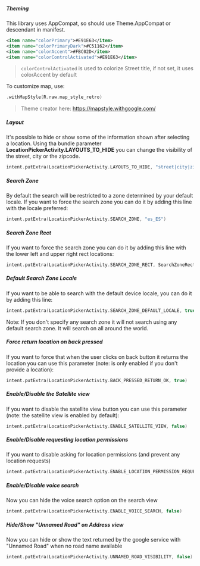 ##### Theming

This library uses AppCompat, so should use Theme.AppCompat or descendant in manifest.

```xml
<item name="colorPrimary">#E91E63</item>
<item name="colorPrimaryDark">#C51162</item>
<item name="colorAccent">#FBC02D</item>
<item name="colorControlActivated">#E91E63</item>
```

> `colorControlActivated` is used to colorize Street title, if not set, it uses colorAccent by default


To customize map, use:

```kotlin
.withMapStyle(R.raw.map_style_retro)
```

> Theme creator here: https://mapstyle.withgoogle.com/

##### Layout

It's possible to hide or show some of the information shown after selecting a location.
Using tha bundle parameter **LocationPickerActivity.LAYOUTS_TO_HIDE** you can change the visibility of the street, city or the zipcode.

```kotlin
intent.putExtra(LocationPickerActivity.LAYOUTS_TO_HIDE, "street|city|zipcode")
```

##### Search Zone

By default the search will be restricted to a zone determined by your default locale. If you want to force the search zone you can do it by adding this line with the locale preferred:

```kotlin
intent.putExtra(LocationPickerActivity.SEARCH_ZONE, "es_ES")
```

##### Search Zone Rect

If you want to force the search zone you can do it by adding this line with the lower left and upper right rect locations:

```kotlin
intent.putExtra(LocationPickerActivity.SEARCH_ZONE_RECT, SearchZoneRect(LatLng(26.525467, -18.910366), LatLng(43.906271, 5.394197)))
```

##### Default Search Zone Locale

If you want to be able to search with the default device locale, you can do it by adding this line:

```kotlin
intent.putExtra(LocationPickerActivity.SEARCH_ZONE_DEFAULT_LOCALE, true)
```

Note: If you don't specify any search zone it will not search using any default search zone. It will search on all around the world.

##### Force return location on back pressed

If you want to force that when the user clicks on back button it returns the location you can use this parameter (note: is only enabled if you don't provide a location):

```kotlin
intent.putExtra(LocationPickerActivity.BACK_PRESSED_RETURN_OK, true)
```

##### Enable/Disable the Satellite view

If you want to disable the satellite view button you can use this parameter (note: the satellite view is enabled by default):

```kotlin
intent.putExtra(LocationPickerActivity.ENABLE_SATELLITE_VIEW, false)
```

##### Enable/Disable requesting location permissions

If you want to disable asking for location permissions (and prevent any location requests)

```kotlin
intent.putExtra(LocationPickerActivity.ENABLE_LOCATION_PERMISSION_REQUEST, false)
```

##### Enable/Disable voice search

Now you can hide the voice search option on the search view

```kotlin
intent.putExtra(LocationPickerActivity.ENABLE_VOICE_SEARCH, false)
```

##### Hide/Show "Unnamed Road" on Address view

Now you can hide or show the text returned by the google service with "Unnamed Road" when no road name available

```kotlin
intent.putExtra(LocationPickerActivity.UNNAMED_ROAD_VISIBILITY, false)
```